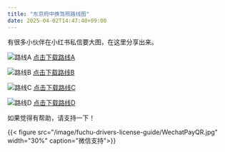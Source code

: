 ```yaml
---
title: "东京府中换驾照路线图"
date: 2025-04-02T14:47:40+09:00
---
```


有很多小伙伴在小红书私信要大图，在这里分享出来。

<!--more-->


![路线A](/image/fuchu-drivers-license-guide/a.jpg)
[点击下载路线A](/image/fuchu-drivers-license-guide/a.jpg)

![路线B](/image/fuchu-drivers-license-guide/b.jpg)
[点击下载路线B](/image/fuchu-drivers-license-guide/b.jpg)

![路线C](/image/fuchu-drivers-license-guide/c.jpg)
[点击下载路线C](/image/fuchu-drivers-license-guide/c.jpg)

![路线D](/image/fuchu-drivers-license-guide/d.jpg)
[点击下载路线D](/image/fuchu-drivers-license-guide/d.jpg)

如果觉得有帮助，请支持一下！

{{< figure src="/image/fuchu-drivers-license-guide/WechatPayQR.jpg" width="30%" caption="微信支持">}}